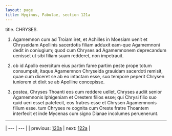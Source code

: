```yaml
---
layout: page
title: Hyginus, Fabulae, section 121a
---
```


title. CHRYSES.



1. Agamemnon cum ad Troiam iret, et Achilles in Moesiam uenit et Chryseidam Apollinis sacerdotis filiam adduxit eam-que Agamemnoni dedit in coniugium; quod cum Chryses ad Agamemnonem deprecandum uenisset ut sibi filiam suam redderet, non impetrauit.



2. ob id Apollo exercitum eius partim fame partim peste prope totum consumpsit, itaque Agamemnon Chryseida grauidam sacerdoti remisit, quae cum diceret se ab eo intactam esse, suo tempore peperit Chrysen iuniorem et dixit se ab Apolline concepisse.



3. postea, Chryses Thoanti eos cum reddere uellet, Chryses audiit senior Agamemnonis Iphigeniam et Orestem filios esse; qui Chrysi filio suo quid ueri esset patefecit, eos fratres esse et Chrysen Agamemnonis filium esse. tum Chryses re cognita cum Oreste fratre Thoantem interfecit et inde Mycenas cum signo Dianae incolumes peruenerunt.



---

| --- | --- |
| previous: [120a](../120a/) | next: [122a](../122a/) |